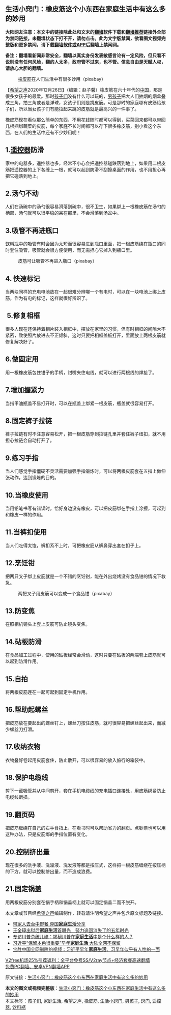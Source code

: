  <h2>生活小窍门：橡皮筋这个小东西在家庭生活中有这么多的妙用</h2> <p class="notice"><b>大陆网友注意：本文中的链接除此处和文末的<a href="https://github.com/bannedbook/fanqiang" >翻墙</a>软件下载和<a href="https://github.com/killgcd/justmysocks/blob/master/README.md">翻墙推荐</a>链接外全部为禁网链接，未翻墙状态下打不开，请勿点击。此为文字版禁闻，欲看图文视频完整版和更多禁闻，请下载<a href="https://github.com/bannedbook/fanqiang">翻墙软件或APP</a>后翻墙上禁闻网。</p><p>备注：翻墙看新闻非常安全，翻墙以真实身份发表敏感言论有一定风险，但只看不说则没有任何风险，翻的人太多，政府管不过来，也不管。信息自由是天赋人权，请放心大胆的翻墙。</b></p>  <div class="entry"> <figure><figcaption><a href="https://www.bannedbook.org/bnews/tag/%E6%A9%A1%E7%9A%AE%E7%AD%8B/" class="st_tag internal_tag" rel="tag" title="标签 橡皮筋 下的日志">橡皮筋</a>在人们生活中有很多妙用（pixabay）</figcaption></figure> <p>【<span class='wp_keywordlink_affiliate'><a href="https://www.soundofhope.org" title="希望之声" target="_blank">希望之声</a></span>2020年12月26日】（编辑：赵子馨）橡皮筋在六十年代的<span class='wp_keywordlink_affiliate'><a href="https://www.bannedbook.org/" title="中国" target="_blank">中国</a></span>，那是很多女孩子的最爱。那时<a href="https://www.bannedbook.org/bnews/tag/%E5%AD%A9%E5%AD%90%E4%BB%AC/" class="st_tag internal_tag" rel="tag" title="标签 孩子们 下的日志">孩子们</a>没有什么可以玩的，<a href="https://www.bannedbook.org/bnews/tag/%E7%94%B7%E5%AD%A9%E5%AD%90/" class="st_tag internal_tag" rel="tag" title="标签 男孩子 下的日志">男孩子</a>把大人们抽烟的烟盒叠成三角，拍三角或者是弹球，女孩子们则是跳皮筋。可是那时的家庭哪有皮筋给孩子们，所以当女孩子们有能拉起来跳的皮筋就是最高兴的一件事了。</p> <p>橡皮筋现在看似那么简单的东西，不用花钱随时都可以得到，买菜回来都可以带回几根捆绑蔬菜的皮筋，每个家庭不长时间都可以存下很多橡皮筋，别小看这个东西，在人们的生活中还有不少妙用呢！</p> <h2><strong>1.<a href="https://www.bannedbook.org/bnews/tag/%e9%81%a5%e6%8e%a7%e5%99%a8/" class="st_tag internal_tag" rel="tag" title="标签 遥控器 下的日志">遥控器</a>防滑</strong></h2> <p>家中的电器多，遥控器也多，经常不小心会把遥控器碰跌落到地上，如果用二根皮筋把遥控器的上下各缠上一根，就可以起到防滑不刮擦桌面的作用，也不用担心再把它碰落到地上。</p> <h2><strong>2.汤勺不动</strong></h2> <p>人们在汤碗中的汤勺很容易滑落到碗中，很不卫生，如果绑上一根橡皮筋在汤勺的柄部，汤勺就可以很平稳的呆在那里，不会滑落到汤盆中。</p> <h2><strong>3.吸管不再进瓶口</strong></h2> <p><a href="https://www.bannedbook.org/bnews/tag/%E9%A5%AE%E6%96%99%E7%93%B6/" class="st_tag internal_tag" rel="tag" title="标签 饮料瓶 下的日志">饮料瓶</a>中的吸管有时会因为太短而很容易进到瓶口里面，把一根皮筋绕在瓶口的同时套住吸管，吸管就会很方便使用，而无需担心它掉入到瓶口里。</p> <figure><figcaption>皮筋可让吸管不再进入瓶口（pixabay）</figcaption></figure> <h2><strong>4. 快速标记</strong></h2> <p>当两块同样的充电电池放在一起很难分辨哪一个有电时，可以在一块电池上绑上皮筋，作为有电的标记，这样就很好辨识了。</p>  <h2><strong> 5.修复相框</strong></h2> <p>很多人现在还保持着相片装入相框中，摆放在家里的习惯，但有时相框的间隙大不紧密，致使照片放进去不正倾斜，这时只要把相框盖板打开，里面放上两根皮筋就修复解决好了。</p> <h2><strong>6.做固定用</strong></h2> <p>用一根橡皮筋包住钳子的手柄，钳嘴夹住电线，就可以进行两根线的焊接了。</p> <h2><strong>7.增加握紧力</strong></h2> <p>当指甲油瓶盖不易打开时，可以在瓶盖上绑紧一根皮筋，瓶盖就很容易打开。</p> <h2><strong>8.固定裤子拉链</strong></h2> <p>裤子拉链有时不注意容易松开，把一根皮筋穿到拉链孔里并套住裤子纽扣，就不用担心拉链会自动打开了。</p> <h2><strong>9.练习手指</strong></h2> <p>当人们感觉手指僵硬不灵活需要加强手指锻炼时，可以将两根皮筋套在五指上做伸张动作，达到锻炼的目的。</p> <h2><strong>10.当橡皮使用</strong></h2> <p>当用铅笔书写有错误时，恰好身边没有橡皮，可以把皮筋绑在手指上涂擦，可起到和橡皮一样的作用。</p>  <h2><strong>11.当裤扣使用</strong></h2> <p>当人们吃得太饱，裤扣系不上时，可把橡皮筋从裤鼻穿出套在扣子上。</p> <h2><strong>12.烹饪钳</strong></h2> <p>把两只叉子绑上皮筋就是一个不错的烹饪钳，能在外出烧烤没有食品钳的情况下救急。</p> <figure><figcaption>两把叉子用皮筋可以变成一个食品钳（pixabay）</figcaption></figure> <h2><strong>13.防变焦</strong></h2> <p>在照相机镜头上套上皮筋可防止镜头变焦。</p> <h2><strong>14.砧板防滑</strong></h2> <p>在食品加工过程中，使用的砧板经常会滑动，这时只要在砧板的两端套上皮筋就可以起到防滑作用。</p> <h2><strong>15.自拍</strong></h2> <p>将两根皮筋连在一起可起到固定手机作用。</p> <h2><strong>16.帮助起螺丝</strong></h2> <p>把皮筋放在要起出的螺丝钉上，螺丝刀按住皮筋，就可很容易把螺丝起出来，而减少螺丝刀打滑。</p>  <h2><strong>17.收纳衣物</strong></h2> <p>衣物叠好卷起用皮筋套住，防止散开，可以很容易的放入旅行的箱袋中。</p> <h2><strong>18.保护电缆线</strong></h2> <p>剪下一截吸管并从中间剪开，套在手机电缆线的充电插口连接处，用皮筋绑紧防止电缆线断损。</p> <h2><strong>19.翻页码</strong></h2> <p>把皮筋缠绕在自己的右手食指上，在看书时可以帮助省力的翻页。点钞票也可以用这种办法，只是皮筋绑的手指位置有变化。</p> <h2><strong>20.控制挤出量</strong></h2> <p>现在很多的洗手液、洗澡液、洗发液等都是按压式，这样把一根皮筋缠绕在按压柄的下方，就可以控制挤出量，而不造成浪费。</p> <h2><strong>21.固定锅盖</strong></h2> <p>用两根皮筋分别套在锅手柄和锅盖柄上就可以固定锅盖二而不脱开。</p> <p>本文章或节目经<a href="https://www.bannedbook.org/bnews/tag/%e5%b8%8c%e6%9c%9b%e4%b9%8b%e5%a3%b0/" class="st_tag internal_tag" rel="tag" title="标签 希望之声 下的日志">希望之声</a>编辑制作，转载请注明希望之声并包含原文标题及链接。</p>  <ul class='op-related-articles' title='相关阅读'> <li><a href='https://www.bannedbook.org/bnews/taiwannews/20201017/1415452.html' target='_blank'>带家人去台中野餐 异国<b>家庭生活</b>分享</a></li> <li><a href='https://www.bannedbook.org/bnews/headline/20200802/1373657.html' target='_blank'>王全璋出狱后<b>家庭生活</b>首曝光　努力追回消失了的五年时光</a></li> <li><a href='https://www.bannedbook.org/bnews/cbnews/20200430/1319563.html' target='_blank'>专访川普总统儿媳：揭秘川普在<b>家庭生活</b>中是个什么样的人？</a></li> <li><a href='https://www.bannedbook.org/bnews/topimagenews/20200323/1298686.html' target='_blank'>习近平“保留本色很重要”早年<b>家庭生活</b> 大陆全网不保留</a></li> <li><a href='https://www.bannedbook.org/bnews/bannedvideo/20200321/1297654.html' target='_blank'>宝胜中国全网删除的视频：习近平早年<b>家庭生活</b>、习早年似乎有人性的一面</a></li> </ul> <p class="texttj"> <a href="https://github.com/bannedbook/fanqiang/wiki/V2ray%E6%9C%BA%E5%9C%BA" target="_blank">V2free机场25%引荐返利：全平台免费SS/V2ray节点+经济套餐高速翻墙</a><br/> <a href="https://github.com/bannedbook/fanqiang/wiki/%E7%A6%81%E9%97%BB%E7%BD%91%E5%AE%89%E5%8D%93%E7%BF%BB%E5%A2%99%E6%96%B0%E9%97%BBAPP" target="_blank">免费PC翻墙、安卓VPN翻墙APP</a></p><p>原文链接：<a class="src_link"  href="https://www.soundofhope.org/post/457582" target="_blank">生活小窍门：橡皮筋这个小东西在家庭生活中有这么多的妙用</a></p><a name='sharetosocial'></a>       <div><b>本文的图文或视频完整版</b>：<a href='https://www.bannedbook.org/bnews/comments/20201227/1455914.html'>生活小窍门：橡皮筋这个小东西在家庭生活中有这么多的妙用</a></div>  </div><!--END ENTRY--> <div class="postfooter"> <div>本文标签：<a href="https://www.bannedbook.org/bnews/tag/%E5%AD%A9%E5%AD%90%E4%BB%AC/" rel="tag">孩子们</a>, <a href="https://www.bannedbook.org/bnews/tag/%E5%AE%B6%E5%BA%AD%E7%94%9F%E6%B4%BB/" rel="tag">家庭生活</a>, <a href="https://www.bannedbook.org/bnews/tag/%e5%b8%8c%e6%9c%9b%e4%b9%8b%e5%a3%b0/" rel="tag">希望之声</a>, <a href="https://www.bannedbook.org/bnews/tag/%E6%A9%A1%E7%9A%AE%E7%AD%8B/" rel="tag">橡皮筋</a>, <a href="https://www.bannedbook.org/bnews/tag/%e7%94%9f%e6%b4%bb%e5%b0%8f%e7%aa%8d%e9%97%a8/" rel="tag">生活小窍门</a>, <a href="https://www.bannedbook.org/bnews/tag/%E7%94%B7%E5%AD%A9%E5%AD%90/" rel="tag">男孩子</a>, <a href="https://www.bannedbook.org/bnews/tag/%e7%aa%8d%e9%97%a8/" rel="tag">窍门</a>, <a href="https://www.bannedbook.org/bnews/tag/%e9%81%a5%e6%8e%a7%e5%99%a8/" rel="tag">遥控器</a>, <a href="https://www.bannedbook.org/bnews/tag/%E9%A5%AE%E6%96%99%E7%93%B6/" rel="tag">饮料瓶</a></div>  </div><!--END POSTFOOTER--> 